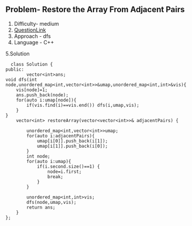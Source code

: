 ## Problem- Restore the Array From Adjacent Pairs
1. Difficulty- medium
2. [QuestionLink](https://leetcode.com/problems/restore-the-array-from-adjacent-pairs/description/)
3. Approach - dfs
4. Language - C++


5.Solution
 
  
      class Solution {
    public:
            vector<int>ans;
    void dfs(int node,unordered_map<int,vector<int>>&umap,unordered_map<int,int>&vis){
        vis[node]=1;
        ans.push_back(node);
        for(auto i:umap[node]){
            if(vis.find(i)==vis.end()) dfs(i,umap,vis);
        }
    }
        vector<int> restoreArray(vector<vector<int>>& adjacentPairs) {
    
            unordered_map<int,vector<int>>umap;
            for(auto i:adjacentPairs){
                umap[i[0]].push_back(i[1]);
                umap[i[1]].push_back(i[0]);
            }
            int node;
            for(auto i:umap){
                if(i.second.size()==1) {
                    node=i.first;
                    break;
                }
            }
    
            unordered_map<int,int>vis;
            dfs(node,umap,vis);
            return ans;
        }
    };
